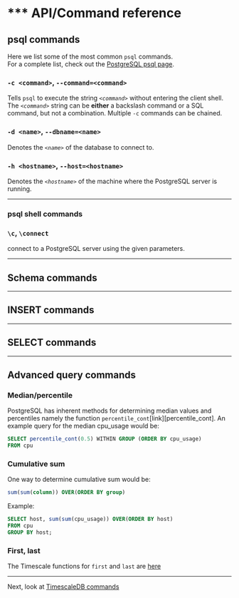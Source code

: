 # *** API/Command reference

## psql commands
Here we list some of the most common `psql` commands.  
For a complete list, check out the [PostgreSQL psql page][psql].

### `-c <command>`, `--command=<command>`

Tells `psql` to execute the string *`<command>`* without entering the client shell.
The *`<command>`* string can be **either** a backslash command or a SQL command,
but not a combination.  Multiple `-c` commands can be chained.

### `-d <name>`, `--dbname=<name>`

Denotes the *`<name>`* of the database to connect to.

### `-h <hostname>`, `--host=<hostname>`

Denotes the *`<hostname>`* of the machine where the PostgreSQL server is running.

---

### psql shell commands

### `\c`, `\connect`

connect to a PostgreSQL server using the given parameters.

---

## Schema commands

---

## INSERT commands

---

## SELECT commands

---

## Advanced query commands

### Median/percentile

PostgreSQL has inherent methods for determining median values and percentiles
namely the function `percentile_cont`[link][percentile_cont].  An example query
for the median cpu_usage would be:
```SQL
SELECT percentile_cont(0.5) WITHIN GROUP (ORDER BY cpu_usage)
FROM cpu
```

### Cumulative sum

One way to determine cumulative sum would be:
```SQL
sum(sum(column)) OVER(ORDER BY group)
```
Example:
```SQL
SELECT host, sum(sum(cpu_usage)) OVER(ORDER BY host)
FROM cpu
GROUP BY host;
```

### First, last
The Timescale functions for `first` and `last` are [here][first-last]

---

Next, look at [TimescaleDB commands](/api/api-timescaledb)

[psql]:https://www.postgresql.org/docs/9.6/static/app-psql.html
[first-last]:/api/api-timescaledb#first-last
